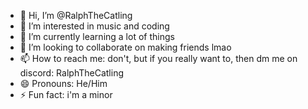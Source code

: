 - 👋 Hi, I’m @RalphTheCatling 
- 👀 I’m interested in music and coding
- 🌱 I’m currently learning a lot of things
- 💞️ I’m looking to collaborate on making friends lmao
- 📫 How to reach me: don't, but if you really want to, then dm me on discord: RalphTheCatling
- 😄 Pronouns: He/Him
- ⚡ Fun fact: i'm a minor

<!---
RalpuTheCatling/RalpuTheCatling is a ✨ special ✨ repository because its `README.md` (this file) appears on your GitHub profile.
You can click the Preview link to take a look at your changes.
--->
